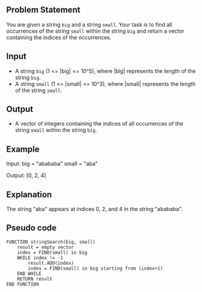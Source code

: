 ## Problem Statement
You are given a string `big` and a string `small`. Your task is to find all occurrences of the string `small` within the string `big` and return a vector containing the indices of the occurrences.

## Input
- A string `big` (1 <= |big| <= 10^5), where |big| represents the length of the string `big`.
- A string `small` (1 <= |small| <= 10^3), where |small| represents the length of the string `small`.

## Output
- A vector of integers containing the indices of all occurrences of the string `small` within the string `big`.

## Example
Input:
big = "abababa"
small = "aba"

Output:
[0, 2, 4]

## Explanation
The string "aba" appears at indices 0, 2, and 4 in the string "abababa".

## Pseudo code
```
FUNCTION stringSearch(big, small)
    result = empty vector
    index = FIND(small) in big
    WHILE index != -1
        result.ADD(index)
        index = FIND(small) in big starting from (index+1)
    END WHILE
    RETURN result
END FUNCTION
```